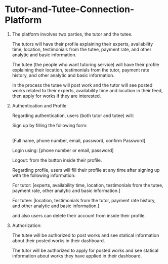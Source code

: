 # Tutor-and-Tutee-Connection-Platform
1) The platform involves two parties, the tutor and the tutee.

    The tutors will have their profile explaining their experts, availability time, location, testimonials from the tutee, payment rate, and other analytic and basic information.

    The tutee (the people who want tutoring service) will have their profile explaining their location,   testimonials from the tutor, payment rate history, and other analytic and basic information.

    In the process the tutee will post work and the tutor will see posted works related to their experts, availability time and location in their feed, then apply for works if they are interested.
 
2) Authentication and Profile

    Regarding authentication, users (both tutor and tutee) will:

      Sign up by filling the following form:
      
      <br>
            [Full name, phone number, email, password, confirm Password]

      Login using:
            [phone number or email, password]

      Logout:
            from the button inside their profile.

    Regarding  profile, users will fill their profile at any time after signing up with the following information:

      For tutor:
            [experts, availability time, location, testimonials from the tutee, payment rate, other analytic and basic information.]

      For tutee:
            [location, testimonials from the tutor, payment rate history, and other analytic and basic information.]

      and also users can delete their account from inside their profile.


3) Authorization:

    The tutee will be authorized to post works and see statical information  about their posted works in their dashboard.

    The tutor will be authorized to apply for posted works and see statical information  about works they have applied  in their dashboard.

